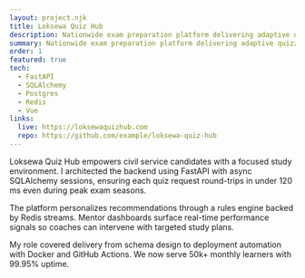 ```yaml
---
layout: project.njk
title: Loksewa Quiz Hub
description: Nationwide exam preparation platform delivering adaptive quizzes and mentor analytics.
summary: Nationwide exam preparation platform delivering adaptive quizzes and mentor analytics.
order: 1
featured: true
tech:
  - FastAPI
  - SQLAlchemy
  - Postgres
  - Redis
  - Vue
links:
  live: https://loksewaquizhub.com
  repo: https://github.com/example/loksewa-quiz-hub
---
```

<section>
  <p>Loksewa Quiz Hub empowers civil service candidates with a focused study environment. I architected the backend using FastAPI with async SQLAlchemy sessions, ensuring each quiz request round-trips in under 120 ms even during peak exam seasons.</p>
  <p>The platform personalizes recommendations through a rules engine backed by Redis streams. Mentor dashboards surface real-time performance signals so coaches can intervene with targeted study plans.</p>
  <p>My role covered delivery from schema design to deployment automation with Docker and GitHub Actions. We now serve 50k+ monthly learners with 99.95% uptime.</p>
</section>
